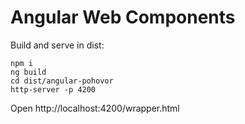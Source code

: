 # Angular Web Components

Build and serve in dist:

```shell
npm i
ng build
cd dist/angular-pohovor
http-server -p 4200
```

Open http://localhost:4200/wrapper.html

